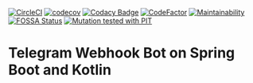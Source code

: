 [![CircleCI](https://circleci.com/gh/kortov/spring-boot-telegram-bot.svg?style=svg)](https://circleci.com/gh/kortov/spring-boot-telegram-bot)
[![codecov](https://codecov.io/gh/kortov/spring-boot-telegram-bot/branch/master/graph/badge.svg)](https://codecov.io/gh/kortov/spring-boot-telegram-bot)
[![Codacy Badge](https://api.codacy.com/project/badge/Grade/d6163e23d6704fa8bee0034ea45f1355)](https://www.codacy.com/manual/kortov/spring-boot-telegram-bot?utm_source=github.com&amp;utm_medium=referral&amp;utm_content=kortov/spring-boot-telegram-bot&amp;utm_campaign=Badge_Grade)
[![CodeFactor](https://www.codefactor.io/repository/github/kortov/spring-boot-telegram-bot/badge)](https://www.codefactor.io/repository/github/kortov/spring-boot-telegram-bot)
[![Maintainability](https://api.codeclimate.com/v1/badges/437ecb00bba89dd1f3b3/maintainability)](https://codeclimate.com/github/kortov/spring-boot-telegram-bot/maintainability)
[![FOSSA Status](https://app.fossa.io/api/projects/git%2Bgithub.com%2Fkortov%2Fspring-boot-telegram-bot.svg?type=shield)](https://app.fossa.io/projects/git%2Bgithub.com%2Fkortov%2Fspring-boot-telegram-bot?ref=badge_shield)
[![Mutation tested with PIT](https://img.shields.io/badge/-Mutation%20tested%20with%20PIT-blue.svg)](http://pitest.org/)

# Telegram Webhook Bot on Spring Boot and Kotlin
